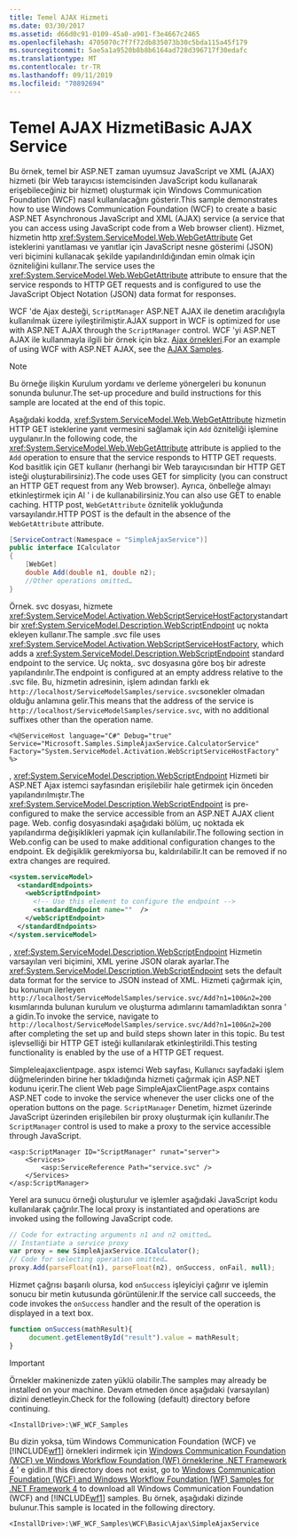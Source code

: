 ```yaml
---
title: Temel AJAX Hizmeti
ms.date: 03/30/2017
ms.assetid: d66d0c91-0109-45a0-a901-f3e4667c2465
ms.openlocfilehash: 4705070c7f7f72db835073b30c5bda115a45f179
ms.sourcegitcommit: 5ae5a1a9520b8b8b6164ad728d396717f30edafc
ms.translationtype: MT
ms.contentlocale: tr-TR
ms.lasthandoff: 09/11/2019
ms.locfileid: "70892694"
---
```

# <a name="basic-ajax-service"></a><span data-ttu-id="f6caa-102">Temel AJAX Hizmeti</span><span class="sxs-lookup"><span data-stu-id="f6caa-102">Basic AJAX Service</span></span>

<span data-ttu-id="f6caa-103">Bu örnek, temel bir ASP.NET zaman uyumsuz JavaScript ve XML (AJAX) hizmeti (bir Web tarayıcısı istemcisinden JavaScript kodu kullanarak erişebileceğiniz bir hizmet) oluşturmak için Windows Communication Foundation (WCF) nasıl kullanılacağını gösterir.</span><span class="sxs-lookup"><span data-stu-id="f6caa-103">This sample demonstrates how to use Windows Communication Foundation (WCF) to create a basic ASP.NET Asynchronous JavaScript and XML (AJAX) service (a service that you can access using JavaScript code from a Web browser client).</span></span> <span data-ttu-id="f6caa-104">Hizmet, hizmetin http <xref:System.ServiceModel.Web.WebGetAttribute> Get isteklerini yanıtlaması ve yanıtlar için JavaScript nesne gösterimi (JSON) veri biçimini kullanacak şekilde yapılandırıldığından emin olmak için özniteliğini kullanır.</span><span class="sxs-lookup"><span data-stu-id="f6caa-104">The service uses the <xref:System.ServiceModel.Web.WebGetAttribute> attribute to ensure that the service responds to HTTP GET requests and is configured to use the JavaScript Object Notation (JSON) data format for responses.</span></span>

<span data-ttu-id="f6caa-105">WCF 'de Ajax desteği, `ScriptManager` ASP.NET AJAX ile denetim aracılığıyla kullanılmak üzere iyileştirilmiştir.</span><span class="sxs-lookup"><span data-stu-id="f6caa-105">AJAX support in WCF is optimized for use with ASP.NET AJAX through the `ScriptManager` control.</span></span> <span data-ttu-id="f6caa-106">WCF 'yi ASP.NET AJAX ile kullanmayla ilgili bir örnek için bkz. [Ajax örnekleri](ajax.md).</span><span class="sxs-lookup"><span data-stu-id="f6caa-106">For an example of using WCF with ASP.NET AJAX, see the [AJAX Samples](ajax.md).</span></span>

> [!NOTE]
> <span data-ttu-id="f6caa-107">Bu örneğe ilişkin Kurulum yordamı ve derleme yönergeleri bu konunun sonunda bulunur.</span><span class="sxs-lookup"><span data-stu-id="f6caa-107">The set-up procedure and build instructions for this sample are located at the end of this topic.</span></span>

<span data-ttu-id="f6caa-108">Aşağıdaki kodda, <xref:System.ServiceModel.Web.WebGetAttribute> hizmetin HTTP GET isteklerine yanıt vermesini sağlamak için `Add` özniteliği işlemine uygulanır.</span><span class="sxs-lookup"><span data-stu-id="f6caa-108">In the following code, the <xref:System.ServiceModel.Web.WebGetAttribute> attribute is applied to the `Add` operation to ensure that the service responds to HTTP GET requests.</span></span> <span data-ttu-id="f6caa-109">Kod basitlik için GET kullanır (herhangi bir Web tarayıcısından bir HTTP GET isteği oluşturabilirsiniz).</span><span class="sxs-lookup"><span data-stu-id="f6caa-109">The code uses GET for simplicity (you can construct an HTTP GET request from any Web browser).</span></span> <span data-ttu-id="f6caa-110">Ayrıca, önbelleğe almayı etkinleştirmek için Al ' i de kullanabilirsiniz.</span><span class="sxs-lookup"><span data-stu-id="f6caa-110">You can also use GET to enable caching.</span></span> <span data-ttu-id="f6caa-111">HTTP post, `WebGetAttribute` öznitelik yokluğunda varsayılandır.</span><span class="sxs-lookup"><span data-stu-id="f6caa-111">HTTP POST is the default in the absence of the `WebGetAttribute` attribute.</span></span>

```csharp
[ServiceContract(Namespace = "SimpleAjaxService")]
public interface ICalculator
{
    [WebGet]
    double Add(double n1, double n2);
    //Other operations omitted…
}
```

<span data-ttu-id="f6caa-112">Örnek. svc dosyası, hizmete <xref:System.ServiceModel.Activation.WebScriptServiceHostFactory>standart bir <xref:System.ServiceModel.Description.WebScriptEndpoint> uç nokta ekleyen kullanır.</span><span class="sxs-lookup"><span data-stu-id="f6caa-112">The sample .svc file uses <xref:System.ServiceModel.Activation.WebScriptServiceHostFactory>, which adds a <xref:System.ServiceModel.Description.WebScriptEndpoint> standard endpoint to the service.</span></span> <span data-ttu-id="f6caa-113">Uç nokta,. svc dosyasına göre boş bir adreste yapılandırılır.</span><span class="sxs-lookup"><span data-stu-id="f6caa-113">The endpoint is configured at an empty address relative to the .svc file.</span></span> <span data-ttu-id="f6caa-114">Bu, hizmetin adresinin, işlem adından farklı ek `http://localhost/ServiceModelSamples/service.svc`sonekler olmadan olduğu anlamına gelir.</span><span class="sxs-lookup"><span data-stu-id="f6caa-114">This means that the address of the service is `http://localhost/ServiceModelSamples/service.svc`, with no additional suffixes other than the operation name.</span></span>

`<%@ServiceHost language="C#" Debug="true" Service="Microsoft.Samples.SimpleAjaxService.CalculatorService" Factory="System.ServiceModel.Activation.WebScriptServiceHostFactory" %>`

<span data-ttu-id="f6caa-115">, <xref:System.ServiceModel.Description.WebScriptEndpoint> Hizmeti bir ASP.NET Ajax istemci sayfasından erişilebilir hale getirmek için önceden yapılandırılmıştır.</span><span class="sxs-lookup"><span data-stu-id="f6caa-115">The <xref:System.ServiceModel.Description.WebScriptEndpoint> is pre-configured to make the service accessible from an ASP.NET AJAX client page.</span></span> <span data-ttu-id="f6caa-116">Web. config dosyasındaki aşağıdaki bölüm, uç noktada ek yapılandırma değişiklikleri yapmak için kullanılabilir.</span><span class="sxs-lookup"><span data-stu-id="f6caa-116">The following section in Web.config can be used to make additional configuration changes to the endpoint.</span></span> <span data-ttu-id="f6caa-117">Ek değişiklik gerekmiyorsa bu, kaldırılabilir.</span><span class="sxs-lookup"><span data-stu-id="f6caa-117">It can be removed if no extra changes are required.</span></span>

```xml
<system.serviceModel>
  <standardEndpoints>
    <webScriptEndpoint>
      <!-- Use this element to configure the endpoint -->
      <standardEndpoint name=""  />
    </webScriptEndpoint>
  </standardEndpoints>
</system.serviceModel>
```

<span data-ttu-id="f6caa-118">, <xref:System.ServiceModel.Description.WebScriptEndpoint> Hizmetin varsayılan veri biçimini, XML yerine JSON olarak ayarlar.</span><span class="sxs-lookup"><span data-stu-id="f6caa-118">The <xref:System.ServiceModel.Description.WebScriptEndpoint> sets the default data format for the service to JSON instead of XML.</span></span> <span data-ttu-id="f6caa-119">Hizmeti çağırmak için, bu konunun ilerleyen `http://localhost/ServiceModelSamples/service.svc/Add?n1=100&n2=200` kısımlarında bulunan kurulum ve oluşturma adımlarını tamamladıktan sonra ' a gidin.</span><span class="sxs-lookup"><span data-stu-id="f6caa-119">To invoke the service, navigate to `http://localhost/ServiceModelSamples/service.svc/Add?n1=100&n2=200` after completing the set up and build steps shown later in this topic.</span></span> <span data-ttu-id="f6caa-120">Bu test işlevselliği bir HTTP GET isteği kullanılarak etkinleştirildi.</span><span class="sxs-lookup"><span data-stu-id="f6caa-120">This testing functionality is enabled by the use of a HTTP GET request.</span></span>

<span data-ttu-id="f6caa-121">Simpleleajaxclientpage. aspx istemci Web sayfası, Kullanıcı sayfadaki işlem düğmelerinden birine her tıkladığında hizmeti çağırmak için ASP.NET kodunu içerir.</span><span class="sxs-lookup"><span data-stu-id="f6caa-121">The client Web page SimpleAjaxClientPage.aspx contains ASP.NET code to invoke the service whenever the user clicks one of the operation buttons on the page.</span></span> <span data-ttu-id="f6caa-122">`ScriptManager` Denetim, hizmet üzerinde JavaScript üzerinden erişilebilen bir proxy oluşturmak için kullanılır.</span><span class="sxs-lookup"><span data-stu-id="f6caa-122">The `ScriptManager` control is used to make a proxy to the service accessible through JavaScript.</span></span>

```aspx-csharp
<asp:ScriptManager ID="ScriptManager" runat="server">
    <Services>
        <asp:ServiceReference Path="service.svc" />
    </Services>
</asp:ScriptManager>
```

<span data-ttu-id="f6caa-123">Yerel ara sunucu örneği oluşturulur ve işlemler aşağıdaki JavaScript kodu kullanılarak çağrılır.</span><span class="sxs-lookup"><span data-stu-id="f6caa-123">The local proxy is instantiated and operations are invoked using the following JavaScript code.</span></span>

```javascript
// Code for extracting arguments n1 and n2 omitted…
// Instantiate a service proxy
var proxy = new SimpleAjaxService.ICalculator();
// Code for selecting operation omitted…
proxy.Add(parseFloat(n1), parseFloat(n2), onSuccess, onFail, null);
```

<span data-ttu-id="f6caa-124">Hizmet çağrısı başarılı olursa, kod `onSuccess` işleyiciyi çağırır ve işlemin sonucu bir metin kutusunda görüntülenir.</span><span class="sxs-lookup"><span data-stu-id="f6caa-124">If the service call succeeds, the code invokes the `onSuccess` handler and the result of the operation is displayed in a text box.</span></span>

```javascript
function onSuccess(mathResult){
     document.getElementById("result").value = mathResult;
}
```

> [!IMPORTANT]
> <span data-ttu-id="f6caa-125">Örnekler makinenizde zaten yüklü olabilir.</span><span class="sxs-lookup"><span data-stu-id="f6caa-125">The samples may already be installed on your machine.</span></span> <span data-ttu-id="f6caa-126">Devam etmeden önce aşağıdaki (varsayılan) dizini denetleyin.</span><span class="sxs-lookup"><span data-stu-id="f6caa-126">Check for the following (default) directory before continuing.</span></span>
>
> `<InstallDrive>:\WF_WCF_Samples`
>
> <span data-ttu-id="f6caa-127">Bu dizin yoksa, tüm Windows Communication Foundation (WCF) ve [!INCLUDE[wf1](../../../../includes/wf1-md.md)] örnekleri indirmek için [Windows Communication Foundation (WCF) ve Windows Workflow Foundation (WF) örneklerine .NET Framework 4](https://go.microsoft.com/fwlink/?LinkId=150780) ' e gidin.</span><span class="sxs-lookup"><span data-stu-id="f6caa-127">If this directory does not exist, go to [Windows Communication Foundation (WCF) and Windows Workflow Foundation (WF) Samples for .NET Framework 4](https://go.microsoft.com/fwlink/?LinkId=150780) to download all Windows Communication Foundation (WCF) and [!INCLUDE[wf1](../../../../includes/wf1-md.md)] samples.</span></span> <span data-ttu-id="f6caa-128">Bu örnek, aşağıdaki dizinde bulunur.</span><span class="sxs-lookup"><span data-stu-id="f6caa-128">This sample is located in the following directory.</span></span>
>
> `<InstallDrive>:\WF_WCF_Samples\WCF\Basic\Ajax\SimpleAjaxService`
